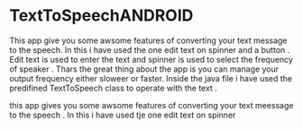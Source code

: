 # TextToSpeechANDROID
This app give you some awsome features of converting your text message to the speech. In this i have used the one edit text on spinner and a button . Edit text is used to enter the text and spinner is used to select the frequency of speaker . Thars the great thing about the app is you can manage your output frequency either sloweer or faster. Inside the java file i have used the predifined TextToSpeech class to operate with the text .

this app gives you some awsome features of converting your text meessage to the speech . In this i have used tje one edit text on spinner  
